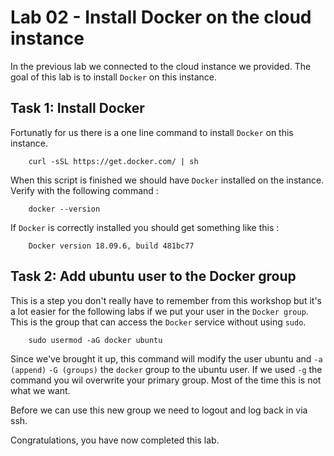 # Lab 02 - Install Docker on the cloud instance

In the previous lab we connected to the cloud instance we provided. The goal
of this lab is to install `Docker` on this instance.

## Task 1: Install Docker

Fortunatly for us there is a one line command to install `Docker` on this instance.

        curl -sSL https://get.docker.com/ | sh

When this script is finished we should have `Docker` installed on the instance.
Verify with the following command :

        docker --version

If `Docker` is correctly installed you should get something like this :

        Docker version 18.09.6, build 481bc77

## Task 2: Add ubuntu user to the Docker group

This is a step you don't really have to remember from this workshop but it's a
lot easier for the following labs if we put your user in the `Docker group`. This
is the group that can access the `Docker` service without using `sudo`.

        sudo usermod -aG docker ubuntu

Since we've brought it up, this command will modify the user ubuntu and `-a (append)`
`-G (groups)` the `docker` group to the ubuntu user. If we used `-g` the command
you wil overwrite your primary group. Most of the time this is not what we want. 

Before we can use this new group we need to logout and log back in via ssh.

Congratulations, you have now completed this lab.
